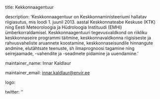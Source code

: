 title: Kekkonnaagentuur

description: ‘Keskkonnaagentuur on Keskkonnaministeeriumi hallatav riigiasutus, mis loodi 1. juunil 2013. aastal Keskkonnateabe Keskuse (KTK) ning Eesti Meteoroloogia ja Hüdroloogia Instituudi (EMHI) ümberkorraldamisel. Keskkonnaagentuuri tegevusvaldkond on riikliku keskkonnaseire programmi täitmine, keskkonnavaldkonna riigisiseste ja rahvusvaheliste aruannete koostamine, keskkonnaseisundile hinnangute andmine, elutähtsate teenuste, sh ilmaprognoosi tagamine ning seirejaamade, -vahendite ja -seadmete pidamine ja uuendamine.’

maintainer_name: Innar Kaldlaur

maintainer_email: innar.kaldlaur@envir.ee

logo: 

twitter: ‘’
